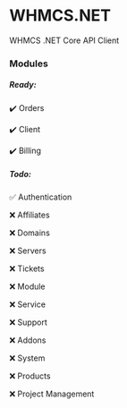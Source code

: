 # WHMCS.NET
WHMCS .NET Core API Client

### Modules

##### Ready:
✔️ Orders

✔️ Client

✔️ Billing

##### Todo:
✅ Authentication

❌ Affiliates

❌ Domains

❌ Servers

❌ Tickets

❌ Module

❌ Service

❌ Support

❌ Addons

❌ System

❌ Products

❌ Project Management
